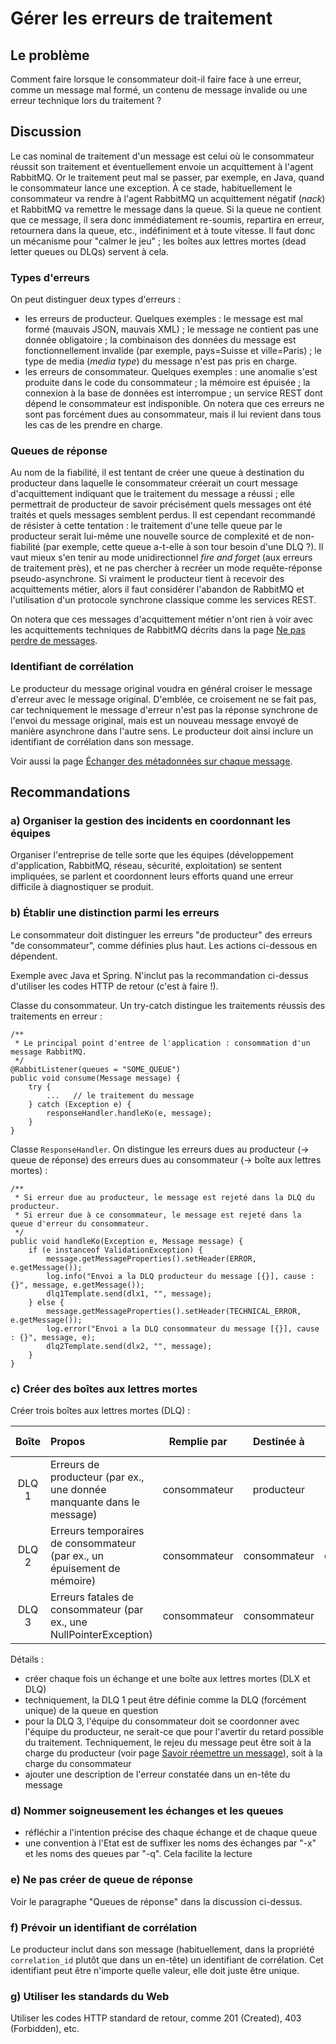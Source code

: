 # Gérer les erreurs de traitement

## Le problème

Comment faire lorsque le consommateur doit-il faire face à une erreur,
comme un message mal formé, un contenu de message invalide ou une erreur technique lors du traitement ?

## Discussion

Le cas nominal de traitement d'un message est celui où le consommateur réussit son traitement et éventuellement
envoie un acquittement à l'agent RabbitMQ.
Or le traitement peut mal se passer, par exemple, en Java, quand le consommateur lance une exception.
À ce stade, habituellement le consommateur va rendre à l'agent RabbitMQ un acquittement négatif (*nack*)
et RabbitMQ va remettre le message dans la queue.
Si la queue ne contient que ce message, il sera donc immédiatement re-soumis, repartira en erreur,
retournera dans la queue, etc., indéfiniment et à toute vitesse.
Il faut donc un mécanisme pour "calmer le jeu" ;
les boîtes aux lettres mortes (dead letter queues ou DLQs) servent à cela.

### Types d'erreurs

On peut distinguer deux types d'erreurs :
- les erreurs de producteur. Quelques exemples :
  le message est mal formé (mauvais JSON, mauvais XML) ;
  le message ne contient pas une donnée obligatoire ;
  la combinaison des données du message est fonctionnellement invalide (par exemple, pays=Suisse et ville=Paris) ;
  le type de media (*media type*) du message n'est pas pris en charge.
- les erreurs de consommateur. Quelques exemples :
  une anomalie s'est produite dans le code du consommateur ;
  la mémoire est épuisée ;
  la connexion à la base de données est interrompue ;
  un service REST dont dépend le consommateur est indisponible.
  On notera que ces erreurs ne sont pas forcément dues au consommateur,
  mais il lui revient dans tous les cas de les prendre en charge.

### Queues de réponse

Au nom de la fiabilité,
il est tentant de créer une queue à destination du producteur dans laquelle le consommateur créerait
un court message d'acquittement indiquant que le traitement du message a réussi ;
elle permettrait de producteur de savoir précisément quels messages ont été traités et quels messages semblent
perdus.
Il est cependant recommandé de résister à cette tentation :
le traitement d'une telle queue par le producteur serait lui-même une nouvelle source de complexité
et de non-fiabilité (par exemple, cette queue a-t-elle à son tour besoin d'une DLQ ?).
Il vaut mieux s'en tenir au mode unidirectionnel *fire and forget* (aux erreurs de traitement près),
et ne pas chercher à recréer un mode requête-réponse pseudo-asynchrone.
Si vraiment le producteur tient à recevoir des acquittements métier, alors il faut considérer l'abandon
de RabbitMQ et l'utilisation d'un protocole synchrone classique comme les services REST. 

On notera que ces messages d'acquittement métier n'ont rien à voir avec les acquittements techniques
de RabbitMQ décrits dans la page
[Ne pas perdre de messages](./acquittements.md).


### Identifiant de corrélation

Le producteur du message original voudra en général croiser le message d'erreur avec le message original.
D'emblée, ce croisement ne se fait pas, car techniquement le message d'erreur n'est pas la réponse
synchrone de l'envoi du message original, mais est un nouveau message envoyé de manière asynchrone
dans l'autre sens.
Le producteur doit ainsi inclure un identifiant de corrélation dans son message.

Voir aussi la page [Échanger des métadonnées sur chaque message](./echanger_des_metadonnees.md).

## Recommandations

### a) Organiser la gestion des incidents en coordonnant les équipes

Organiser l'entreprise de telle sorte que les équipes (développement d'application, RabbitMQ, réseau, sécurité, exploitation)
se sentent impliquées, se parlent et coordonnent leurs efforts quand une erreur difficile à
diagnostiquer se produit. 

### b) Établir une distinction parmi les erreurs

Le consommateur doit distinguer les erreurs "de producteur" des erreurs "de consommateur",
comme définies plus haut.
Les actions ci-dessous en dépendent.

Exemple avec Java et Spring.
N'inclut pas la recommandation ci-dessus d'utiliser les codes HTTP de retour (c'est à faire !).

Classe du consommateur. Un try-catch distingue les traitements réussis des traitements en erreur :
```
/**
 * Le principal point d'entree de l'application : consommation d'un message RabbitMQ.
 */
@RabbitListener(queues = "SOME_QUEUE")
public void consume(Message message) {
    try {
        ...   // le traitement du message
    } catch (Exception e) {
        responseHandler.handleKo(e, message);
    }
}
```

Classe `ResponseHandler`.
On distingue les erreurs dues au producteur (→ queue de réponse)
des erreurs dues au consommateur (→ boîte aux lettres mortes) :
```
/**
 * Si erreur due au producteur, le message est rejeté dans la DLQ du producteur.
 * Si erreur due à ce consommateur, le message est rejeté dans la queue d'erreur du consommateur.
 */
public void handleKo(Exception e, Message message) {
    if (e instanceof ValidationException) {
        message.getMessageProperties().setHeader(ERROR, e.getMessage());
        log.info("Envoi a la DLQ producteur du message [{}], cause : {}", message, e.getMessage());
        dlq1Template.send(dlx1, "", message);
    } else {
        message.getMessageProperties().setHeader(TECHNICAL_ERROR, e.getMessage());
        log.error("Envoi a la DLQ consommateur du message [{}], cause : {}", message, e);
        dlq2Template.send(dlx2, "", message);
    }
}
```

### c) Créer des boîtes aux lettres mortes

Créer trois boîtes aux lettres mortes (DLQ) :

| Boîte | Propos | Remplie par | Destinée à | Dépouillée par |
| :---: | :----- | :---------: | :--------: | :------------: |
| DLQ 1 | Erreurs de producteur (par ex., une donnée manquante dans le message) | consommateur | producteur | un humain |
| DLQ 2 | Erreurs temporaires de consommateur (par ex., un épuisement de mémoire) | consommateur | consommateur | consommateur |
| DLQ 3 | Erreurs fatales de consommateur (par ex., une NullPointerException) | consommateur | consommateur | un humain |


Détails :
- créer chaque fois un échange et une boîte aux lettres mortes (DLX et DLQ)
- techniquement, la DLQ 1 peut être définie comme la DLQ (forcément unique) de la queue en question
- pour la DLQ 3, l'équipe du consommateur doit se coordonner avec l'équipe du producteur,
  ne serait-ce que pour l'avertir du retard possible du traitement.
  Techniquement, le rejeu du message peut être soit à la charge du producteur (voir page
  [Savoir réemettre un message](./reemettre_un_message.md)),
  soit à la charge du consommateur
- ajouter une description de l'erreur constatée dans un en-tête du message

### d) Nommer soigneusement les échanges et les queues

- réfléchir a l'intention précise des chaque échange et de chaque queue
- une convention à l'Etat est de suffixer les noms des échanges par "-x"
  et les noms des queues par "-q". Cela facilite la lecture

### e) Ne pas créer de queue de réponse

Voir le paragraphe "Queues de réponse" dans la discussion ci-dessus.

### f) Prévoir un identifiant de corrélation

Le producteur inclut dans son message (habituellement, dans la propriété `correlation_id` plutôt que
dans un en-tête) un identifiant de corrélation.
Cet identifiant peut être n'importe quelle valeur, elle doit juste être unique.

### g) Utiliser les standards du Web

Utiliser les codes HTTP standard de retour, comme 201 (Created), 403 (Forbidden), etc.
